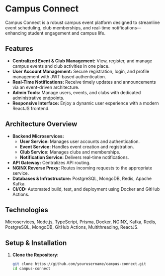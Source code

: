 # Campus Connect

Campus Connect is a robust campus event platform designed to streamline event scheduling, club memberships, and real-time notifications—enhancing student engagement and campus life.

## Features

- **Centralized Event & Club Management:** View, register, and manage campus events and club activities in one place.
- **User Account Management:** Secure registration, login, and profile management with JWT-based authentication.
- **Real-Time Notifications:** Receive timely updates and announcements via an event-driven architecture.
- **Admin Tools:** Manage users, events, and clubs with dedicated administrative endpoints.
- **Responsive Interface:** Enjoy a dynamic user experience with a modern ReactJS frontend.

## Architecture Overview

- **Backend Microservices:**  
  - **User Service:** Manages user accounts and authentication.
  - **Event Service:** Handles event creation and registration.
  - **Club Service:** Manages clubs and memberships.
  - **Notification Service:** Delivers real-time notifications.
- **API Gateway:** Centralizes API routing.
- **NGINX Reverse Proxy:** Routes incoming requests to the appropriate service.
- **Databases & Infrastructure:** PostgreSQL, MongoDB, Redis, Apache Kafka.
- **CI/CD:** Automated build, test, and deployment using Docker and GitHub Actions.

## Technologies

Microservices, Node.js, TypeScript, Prisma, Docker, NGINX, Kafka, Redis, PostgreSQL, MongoDB, GitHub Actions, Multithreading, ReactJS.

## Setup & Installation

1. **Clone the Repository:**

   ```bash
   git clone https://github.com/yourusername/campus-connect.git
   cd campus-connect
